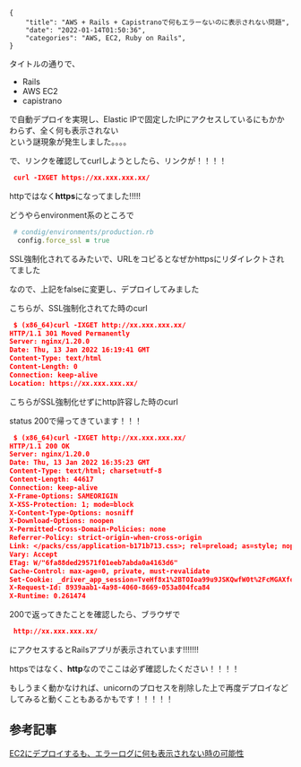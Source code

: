 ```metadata
{
    "title": "AWS + Rails + Capistranoで何もエラーないのに表示されない問題",
    "date": "2022-01-14T01:50:36",
    "categories": "AWS, EC2, Ruby on Rails",
}
```

タイトルの通りで、

- Rails
- AWS EC2
- capistrano

で自動デプロイを実現し、Elastic IPで固定したIPにアクセスしているにもかかわらず、全く何も表示されない<br>という謎現象が発生しました。。。。

で、リンクを確認してcurlしようとしたら、リンクが！！！！

```json
 curl -IXGET https://xx.xxx.xxx.xx/
```

httpではなく<strong>https</strong>になってました!!!!!

どうやらenvironment系のところで

```ruby
 # condig/environments/production.rb
  config.force_ssl = true
```

SSL強制化されてるみたいで、URLをコピるとなぜかhttpsにリダイレクトされてました

なので、上記をfalseに変更し、デプロイしてみました



こちらが、SSL強制化されてた時のcurl

```json
 $ (x86_64)curl -IXGET http://xx.xxx.xxx.xx/
HTTP/1.1 301 Moved Permanently
Server: nginx/1.20.0
Date: Thu, 13 Jan 2022 16:19:41 GMT
Content-Type: text/html
Content-Length: 0
Connection: keep-alive
Location: https://xx.xxx.xxx.xx/
```

こちらがSSL強制化せずにhttp許容した時のcurl

status 200で帰ってきています！！！

```json
 $ (x86_64)curl -IXGET http://xx.xxx.xxx.xx/
HTTP/1.1 200 OK
Server: nginx/1.20.0
Date: Thu, 13 Jan 2022 16:35:23 GMT
Content-Type: text/html; charset=utf-8
Content-Length: 44617
Connection: keep-alive
X-Frame-Options: SAMEORIGIN
X-XSS-Protection: 1; mode=block
X-Content-Type-Options: nosniff
X-Download-Options: noopen
X-Permitted-Cross-Domain-Policies: none
Referrer-Policy: strict-origin-when-cross-origin
Link: </packs/css/application-b171b713.css>; rel=preload; as=style; nopush,</packs/js/application-7afb58b9a494bcaea598.js>; rel=preload; as=script; nopush
Vary: Accept
ETag: W/"6fa88ded29571f01eeb7abda0a4163d6"
Cache-Control: max-age=0, private, must-revalidate
Set-Cookie: _driver_app_session=TveHf8x1%2BTOIoa99u9JSKQwfW0t%2FcMGAXfoiQnVSnvSc5hYdsazCzMpGAP35yNq7TetZsRYS8JJ24WiLzQ1tCzmcSC5fldSHA%2BqA8Upp1o%2FaOO51WmU9rcwBV3lKhdzIHM%2Fxq0aYYGX8Jk9QlZ1Sc3TGcYyHwCLrPG5nzmk0aXM5d785RHnLW9nh8W9MI2NXbrkDl1%2FIOkjU3jUTlidW6mEs3ngEN10cd6majXuzIackgOXcJ4BimYy7PkSAtWsmr%2FRu1hqSahpS%2BOtD6K72sRgyouyD3YhqewYc--RUwMmoZJgeSmRZ8b--6ijMtvVGaI8HGUBqLZPoTw%3D%3D; path=/; HttpOnly; SameSite=Lax
X-Request-Id: 8939aab1-4a98-4060-8669-053a804fca84
X-Runtime: 0.261474
```

200で返ってきたことを確認したら、ブラウザで

```json
 http://xx.xxx.xxx.xx/
```

にアクセスするとRailsアプリが表示されています!!!!!!!

httpsではなく、<strong>http</strong>なのでここは必ず確認したください！！！！

もしうまく動かなければ、unicornのプロセスを削除した上で再度デプロイなどしてみると動くこともあるかもです！！！！！

## 参考記事

[EC2にデプロイするも、エラーログに何も表示されない時の可能性](https://qiita.com/hiroki_404_/items/025e681c22faf5f76736)
